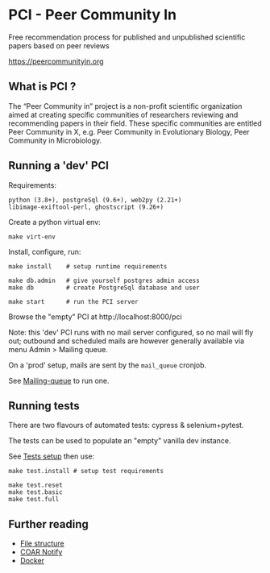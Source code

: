 PCI - Peer Community In
=======================

Free recommendation process for published and unpublished scientific papers
based on peer reviews

https://peercommunityin.org


What is PCI ?
-------------

The “Peer Community in” project is a non-profit scientific organization aimed at creating specific communities of researchers reviewing and recommending papers in their field. These specific communities are entitled Peer Community in X, e.g. Peer Community in Evolutionary Biology, Peer Community in Microbiology.


Running a 'dev' PCI
-------------------

Requirements:

	python (3.8+), postgreSql (9.6+), web2py (2.21+)
	libimage-exiftool-perl, ghostscript (9.26+)


Create a python virtual env:

	make virt-env


Install, configure, run:

	make install    # setup runtime requirements

	make db.admin   # give yourself postgres admin access
	make db         # create PostgreSql database and user

	make start      # run the PCI server


Browse the "empty" PCI at http://localhost:8000/pci

Note: this 'dev' PCI runs with no mail server configured, so no mail
will fly out; outbound and scheduled mails are however generally
available via menu Admin > Mailing queue.

On a 'prod' setup, mails are sent by the `mail_queue` cronjob.

See [Mailing-queue](doc/Mailing-queue.md) to run one.


Running tests
-------------

There are two flavours of automated tests: cypress & selenium+pytest.

The tests can be used to populate an "empty" vanilla dev instance.

See [Tests setup](doc/Tests-setup.md) then use:

	make test.install # setup test requirements

	make test.reset
	make test.basic
	make test.full


Further reading
---------------

- [File structure](doc/File-structure.md)
- [COAR Notify](doc/COAR-Notify.md)
- [Docker](doc/Docker-container.md)
